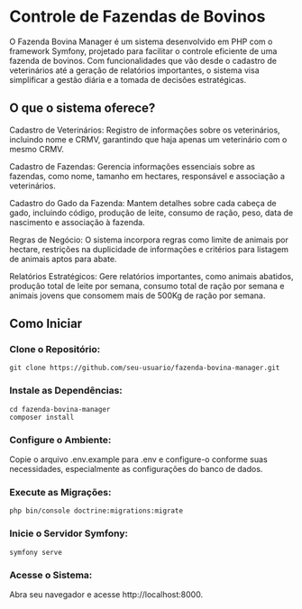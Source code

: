 # Controle de Fazendas de Bovinos
O Fazenda Bovina Manager é um sistema desenvolvido em PHP com o framework Symfony, projetado para facilitar o controle eficiente de uma fazenda de bovinos. Com funcionalidades que vão desde o cadastro de veterinários até a geração de relatórios importantes, o sistema visa simplificar a gestão diária e a tomada de decisões estratégicas.

## O que o sistema oferece?
Cadastro de Veterinários: Registro de informações sobre os veterinários, incluindo nome e CRMV, garantindo que haja apenas um veterinário com o mesmo CRMV.

Cadastro de Fazendas: Gerencia informações essenciais sobre as fazendas, como nome, tamanho em hectares, responsável e associação a veterinários.

Cadastro do Gado da Fazenda: Mantem detalhes sobre cada cabeça de gado, incluindo código, produção de leite, consumo de ração, peso, data de nascimento e associação à fazenda.

Regras de Negócio: O sistema incorpora regras como limite de animais por hectare, restrições na duplicidade de informações e critérios para listagem de animais aptos para abate.

Relatórios Estratégicos: Gere relatórios importantes, como animais abatidos, produção total de leite por semana, consumo total de ração por semana e animais jovens que consomem mais de 500Kg de ração por semana.

## Como Iniciar
### Clone o Repositório:
```
git clone https://github.com/seu-usuario/fazenda-bovina-manager.git
```

### Instale as Dependências:
```
cd fazenda-bovina-manager
composer install
```
### Configure o Ambiente:

Copie o arquivo .env.example para .env e configure-o conforme suas necessidades, especialmente as configurações do banco de dados.
### Execute as Migrações:

```
php bin/console doctrine:migrations:migrate
```
### Inicie o Servidor Symfony:

```
symfony serve
```
### Acesse o Sistema:
Abra seu navegador e acesse http://localhost:8000.
